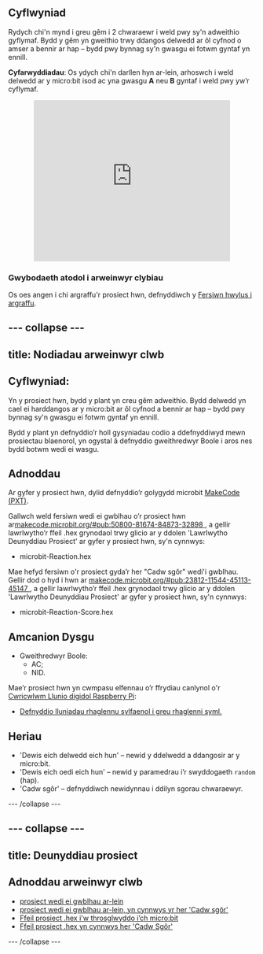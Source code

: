 ## Cyflwyniad

Rydych chi'n mynd i greu gêm i 2 chwaraewr i weld pwy sy'n adweithio gyflymaf. Bydd y gêm yn gweithio trwy ddangos delwedd ar ôl cyfnod o amser a bennir ar hap – bydd pwy bynnag sy'n gwasgu ei fotwm gyntaf yn ennill.

**Cyfarwyddiadau**: Os ydych chi'n darllen hyn ar-lein, arhoswch i weld delwedd ar y micro:bit isod ac yna gwasgu **A** neu **B** gyntaf i weld pwy yw’r cyflymaf.

<div class="trinket" style="width:400px;margin: 0 auto;">
<div style="position:relative;height:0;padding-bottom:81.97%;overflow:hidden;"><iframe style="position:absolute;top:0;left:0;width:100%;height:100%;" src="https://makecode.microbit.org/---run?id=50800-81674-84873-32898" allowfullscreen="allowfullscreen" sandbox="allow-popups allow-scripts allow-same-origin" frameborder="0"></iframe></div>
</div>

### Gwybodaeth atodol i arweinwyr clybiau

Os oes angen i chi argraffu'r prosiect hwn, defnyddiwch y [Fersiwn hwylus i argraffu](https://projects.raspberrypi.org/en/projects/reaction/print).

## \--- collapse \---

## title: Nodiadau arweinwyr clwb

## Cyflwyniad:

Yn y prosiect hwn, bydd y plant yn creu gêm adweithio. Bydd delwedd yn cael ei harddangos ar y micro:bit ar ôl cyfnod a bennir ar hap – bydd pwy bynnag sy'n gwasgu ei fotwm gyntaf yn ennill.

Bydd y plant yn defnyddio’r holl gysyniadau codio a ddefnyddiwyd mewn prosiectau blaenorol, yn ogystal â defnyddio gweithredwyr Boole i aros nes bydd botwm wedi ei wasgu.

## Adnoddau

Ar gyfer y prosiect hwn, dylid defnyddio’r golygydd microbit [MakeCode (PXT)](http://jumpto.cc/pxt-new).

Gallwch weld fersiwn wedi ei gwblhau o’r prosiect hwn ar[makecode.microbit.org/#pub:50800-81674-84873-32898 ](https://makecode.microbit.org/#pub:50800-81674-84873-32898), a gellir lawrlwytho’r ffeil .hex grynodaol trwy glicio ar y ddolen 'Lawrlwytho Deunyddiau Prosiect' ar gyfer y prosiect hwn, sy'n cynnwys:

+ microbit-Reaction.hex

Mae hefyd fersiwn o'r prosiect gyda’r her "Cadw sgôr" wedi'i gwblhau. Gellir dod o hyd i hwn ar [makecode.microbit.org/#pub:23812-11544-45113-45147 ](https://makecode.microbit.org/#pub:23812-11544-45113-45147), a gellir lawrlwytho’r ffeil .hex grynodaol trwy glicio ar y ddolen 'Lawrlwytho Deunyddiau Prosiect' ar gyfer y prosiect hwn, sy'n cynnwys:

+ microbit-Reaction-Score.hex

## Amcanion Dysgu

+ Gweithredwyr Boole: 
    + AC;
    + NID.

Mae’r prosiect hwn yn cwmpasu elfennau o’r ffrydiau canlynol o'r [Cwricwlwm Llunio digidol Raspberry Pi](http://rpf.io/curriculum):

+ [Defnyddio lluniadau rhaglennu sylfaenol i greu rhaglenni syml.](https://www.raspberrypi.org/curriculum/programming/creator)

## Heriau

+ 'Dewis eich delwedd eich hun' – newid y ddelwedd a ddangosir ar y micro:bit.
+ 'Dewis eich oedi eich hun' – newid y paramedrau i’r swyddogaeth `random` (hap).
+ 'Cadw sgôr' – defnyddiwch newidynnau i ddilyn sgorau chwaraewyr.

\--- /collapse \---

## \--- collapse \---

## title: Deunyddiau prosiect

## Adnoddau arweinwyr clwb

+ [prosiect wedi ei gwblhau ar-lein](https://makecode.microbit.org/#pub:50800-81674-84873-32898)
+ [prosiect wedi ei gwblhau ar-lein, yn cynnwys yr her 'Cadw sgôr'](https://makecode.microbit.org/#pub:23812-11544-45113-45147)
+ [Ffeil prosiect .hex i'w throsglwyddo i’ch micro:bit](resources/microbit-Reaction.hex)
+ [Ffeil prosiect .hex yn cynnwys her 'Cadw Sgôr'](resources/microbit-Reaction-Score.hex)

\--- /collapse \---